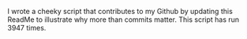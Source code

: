 I wrote a cheeky script that contributes to my Github by updating this ReadMe to illustrate why more than commits matter. This script has run 3947 times.